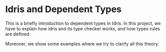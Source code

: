 # Idris and Dependent Types
This is a briefly introduction to dependent types in Idris. In this project, we have to explain how idris and its type checker works, and how types rules are defined.

Moreover, we show some examples where we try to clarify all this theory.
